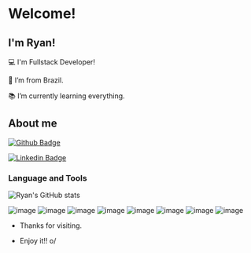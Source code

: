 # Welcome!

 

## I'm Ryan!

 

:computer: I'm Fullstack Developer!

:house_with_garden: I’m from Brazil.

:books: I’m currently learning everything.

 

## About me

[![Github Badge](https://img.shields.io/badge/-Github-000?style=flat-square&logo=Github&logoColor=white&link=https://github.com/soul-a)](https://github.com/soul-a)

[![Linkedin Badge](https://img.shields.io/badge/-LinkedIn-blue?style=flat-square&logo=Linkedin&logoColor=white&link=https://www.linkedin.com/in/ryan-souza-630019224/)](https://www.linkedin.com/in/ryan-souza-630019224/)



### Language and Tools

![Ryan's GitHub stats](https://github-readme-stats.vercel.app/api?username=soul-a&show_icons=true&theme=dark)

![image](https://img.shields.io/badge/C%23-239120?style=for-the-badge&logo=csharp&logoColor=white)
![image](https://img.shields.io/badge/.NET-512BD4?style=for-the-badge&logo=dotnet&logoColor=white)
![image](https://img.shields.io/badge/Delphi-B22222?style=for-the-badge&logo=delphi&logoColor=white)
![image](https://img.shields.io/badge/JavaScript-323330?style=for-the-badge&logo=javascript&logoColor=F7DF1E)
![image](https://img.shields.io/badge/TypeScript-007ACC?style=for-the-badge&logo=typescript&logoColor=white)
![image](https://img.shields.io/badge/Astro-0C1222?style=for-the-badge&logo=astro&logoColor=FDFDFE)
![image](https://img.shields.io/badge/React-20232A?style=for-the-badge&logo=react&logoColor=61DAFB)
![image](https://img.shields.io/badge/React_Native-20232A?style=for-the-badge&logo=react&logoColor=61DAFB)

- Thanks for visiting.

- Enjoy it!! o/
